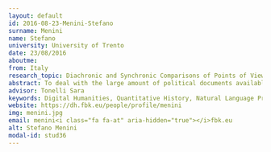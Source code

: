```yaml
---
layout: default 
id: 2016-08-23-Menini-Stefano
surname: Menini
name: Stefano
university: University of Trento
date: 23/08/2016
aboutme: 
from: Italy
research_topic: Diachronic and Synchronic Comparisons of Points of View
abstract: To deal with the large amount of political documents available we need to integrate traditional humanistic approaches with computational ones. Political documents present a multitude of interconnected points of view and opinions. We focus on the automatic evaluation of ideological positions, detecting divergences and similarities between authors.
advisor: Tonelli Sara
keywords: Digital Humanities, Quantitative History, Natural Language Processing
website: https://dh.fbk.eu/people/profile/menini
img: menini.jpg
email: menini<i class="fa fa-at" aria-hidden="true"></i>fbk.eu
alt: Stefano Menini
modal-id: stud36
---
```

